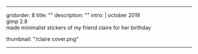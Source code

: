 ---

gridorder: 8
title: ""
description: ""
intro: |
 october 2019 <br>
 gimp 2.8 <br>
 made minimalist stickers of my friend claire for her birthday


thumbnail: "/claire cover.png"

---